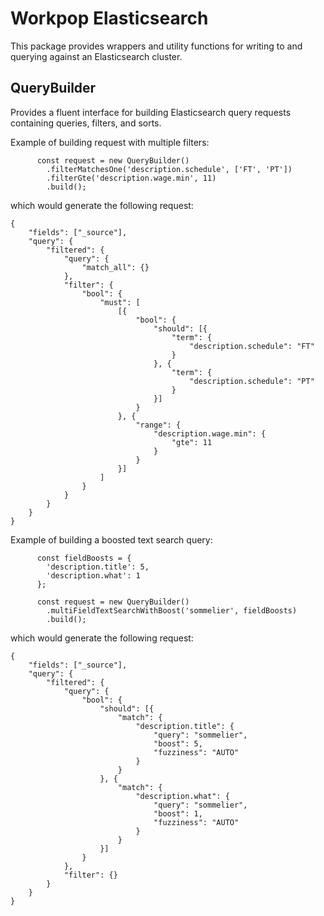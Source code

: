 # Workpop Elasticsearch

This package provides wrappers and utility functions for writing to and querying against an Elasticsearch cluster.

## QueryBuilder

Provides a fluent interface for building Elasticsearch query requests containing queries, filters, and sorts.

Example of building request with multiple filters:
```
      const request = new QueryBuilder()
        .filterMatchesOne('description.schedule', ['FT', 'PT'])
        .filterGte('description.wage.min', 11)
        .build();
```

which would generate the following request:
```
{
    "fields": ["_source"],
    "query": {
        "filtered": {
            "query": {
                "match_all": {}
            },
            "filter": {
                "bool": {
                    "must": [
                        [{
                            "bool": {
                                "should": [{
                                    "term": {
                                        "description.schedule": "FT"
                                    }
                                }, {
                                    "term": {
                                        "description.schedule": "PT"
                                    }
                                }]
                            }
                        }, {
                            "range": {
                                "description.wage.min": {
                                    "gte": 11
                                }
                            }
                        }]
                    ]
                }
            }
        }
    }
}
```


Example of building a boosted text search query:
```
      const fieldBoosts = {
        'description.title': 5,
        'description.what': 1
      };

      const request = new QueryBuilder()
        .multiFieldTextSearchWithBoost('sommelier', fieldBoosts)
        .build();
```

which would generate the following request:
```
{
    "fields": ["_source"],
    "query": {
        "filtered": {
            "query": {
                "bool": {
                    "should": [{
                        "match": {
                            "description.title": {
                                "query": "sommelier",
                                "boost": 5,
                                "fuzziness": "AUTO"
                            }
                        }
                    }, {
                        "match": {
                            "description.what": {
                                "query": "sommelier",
                                "boost": 1,
                                "fuzziness": "AUTO"
                            }
                        }
                    }]
                }
            },
            "filter": {}
        }
    }
}
```
